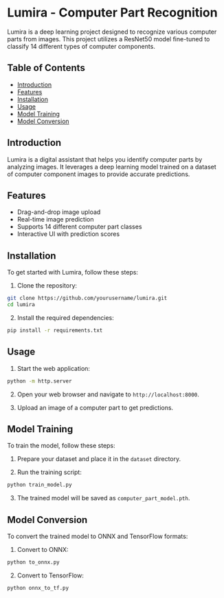 # Lumira - Computer Part Recognition

Lumira is a deep learning project designed to recognize various computer parts from images. This project utilizes a ResNet50 model fine-tuned to classify 14 different types of computer components.

## Table of Contents
- [Introduction](#introduction)
- [Features](#features)
- [Installation](#installation)
- [Usage](#usage)
- [Model Training](#model-training)
- [Model Conversion](#model-conversion)

## Introduction
Lumira is a digital assistant that helps you identify computer parts by analyzing images. It leverages a deep learning model trained on a dataset of computer component images to provide accurate predictions.

## Features
- Drag-and-drop image upload
- Real-time image prediction
- Supports 14 different computer part classes
- Interactive UI with prediction scores

## Installation
To get started with Lumira, follow these steps:

1. Clone the repository:
  ```sh
  git clone https://github.com/yourusername/lumira.git
  cd lumira
  ```

2. Install the required dependencies:
  ```sh
  pip install -r requirements.txt
  ```

## Usage
1. Start the web application:
  ```sh
  python -m http.server
  ```

2. Open your web browser and navigate to `http://localhost:8000`.

3. Upload an image of a computer part to get predictions.

## Model Training
To train the model, follow these steps:

1. Prepare your dataset and place it in the `dataset` directory.

2. Run the training script:
  ```sh
  python train_model.py
  ```

3. The trained model will be saved as `computer_part_model.pth`.

## Model Conversion
To convert the trained model to ONNX and TensorFlow formats:

1. Convert to ONNX:
  ```sh
  python to_onnx.py
  ```

2. Convert to TensorFlow:
  ```sh
  python onnx_to_tf.py
  ```

